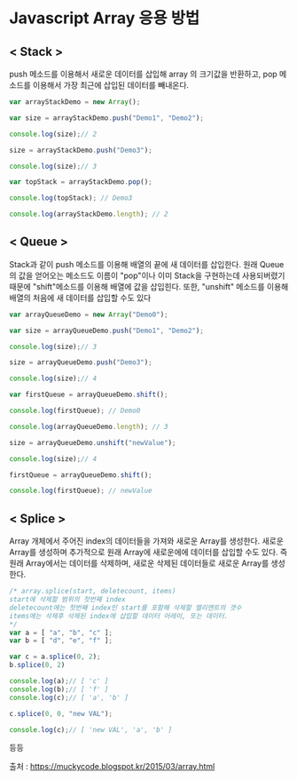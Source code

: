 # Javascript Array 응용 방법

## < Stack >

push 메소드를 이용해서 새로운 데이터를 삽입해 array 의 크기값을 반환하고, pop 메소드를 이용해서 가장 최근에 삽입된 데이터를 빼내온다.
```javascript
var arrayStackDemo = new Array();

var size = arrayStackDemo.push("Demo1", "Demo2");

console.log(size);// 2

size = arrayStackDemo.push("Demo3");

console.log(size);// 3

var topStack = arrayStackDemo.pop();

console.log(topStack); // Demo3

console.log(arrayStackDemo.length); // 2
```

## < Queue >

Stack과 같이 push 메소드를 이용해 배열의 끝에 새 데이터를 삽입한다.
원래 Queue의 값을 얻어오는 메소드도 이름이 "pop"이나 이미 Stack을 구현하는데 사용되버렸기 때문에 "shift"메소드를 이용해 배열에 값을 삽입힌다.
또한, "unshift" 메소드를 이용해 배열의 처음에 새 데이터를 삽입할 수도 있다
```javascript
var arrayQueueDemo = new Array("Demo0");

var size = arrayQueueDemo.push("Demo1", "Demo2");

console.log(size);// 3

size = arrayQueueDemo.push("Demo3");

console.log(size);// 4

var firstQueue = arrayQueueDemo.shift();

console.log(firstQueue); // Demo0

console.log(arrayQueueDemo.length); // 3

size = arrayQueueDemo.unshift("newValue");

console.log(size);// 4

firstQueue = arrayQueueDemo.shift();

console.log(firstQueue); // newValue
```

## < Splice >

Array 개체에서 주어진 index의 데이터들을 가져와 새로운 Array를 생성한다. 새로운 Array를 생성하며 추가적으로 원래 Array에 새로운에에 데이터를 삽입할 수도 있다. 즉 원래 Array에서는 데이터를 삭제하며, 새로운 삭제된 데이터들로 새로운 Array를 생성한다.
```JavaScript
/* array.splice(start, deletecount, items)
start에 삭제할 범위의 첫번째 index
deletecount에는 첫번째 index인 start를 포함해 삭제할 엘리맨트의 갯수
items에는 삭제후 삭제된 index에 삽입할 데이터 어레이, 또는 데이터.
*/
var a = [ "a", "b", "c" ];
var b = [ "d", "e", "f" ];

var c = a.splice(0, 2);
b.splice(0, 2)

console.log(a);// [ 'c' ]
console.log(b);// [ 'f' ]
console.log(c);// [ 'a', 'b' ]

c.splice(0, 0, "new VAL");

console.log(c);// [ 'new VAL', 'a', 'b' ]
```

등등

출처 : https://muckycode.blogspot.kr/2015/03/array.html